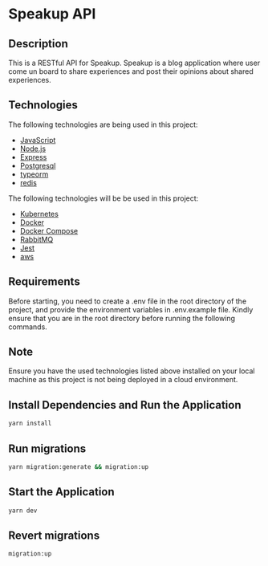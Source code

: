 # Speakup API

## Description

This is a RESTful API for Speakup. Speakup is a blog application where user come un board to share experiences and post their opinions about shared experiences.

## Technologies

The following technologies are being used in this project:

- [JavaScript](https://developer.mozilla.org/en-US/docs/Web/JavaScript)
- [Node.js](https://nodejs.org/en/)
- [Express](https://expressjs.com/)
- [Postgresql](https://www.postgres.com/)
- [typeorm](https://www.typeorm.com/)
- [redis](https://www.docker.com/)

The following technologies will be be used in this project:
- [Kubernetes](https://developer.mozilla.org/en-US/docs/Web/JavaScript)
- [Docker](https://www.docker.com//)
- [Docker Compose](https://docs.docker.com/compose/)
- [RabbitMQ](https://expressjs.com/)
- [Jest](https://www.postgres.com/)
- [aws](https://www.typeorm.com/)


## Requirements

Before starting, you need to create a .env file in the root directory of the project, and provide the environment variables in .env.example file.
Kindly ensure that you are in the root directory before running the following commands.

## Note
Ensure you have the used technologies listed above installed on your local machine as this project is not being deployed in a cloud environment.


## Install Dependencies and Run the Application

```bash
yarn install
```

## Run migrations

```bash
yarn migration:generate && migration:up
```

## Start the Application
```bash
yarn dev
```

## Revert migrations
```bash
migration:up
```
